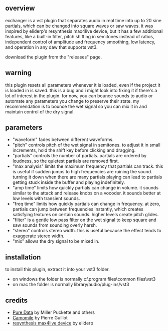 ## overview

exchanger is a vst plugin that separates audio in real time into up to 20 sine partials, which can be changed into square waves or saw waves. it was inspired by eliderp's resynthesis max4live device, but it has a few additional features, like a built-in filter, pitch shifting in semitones instead of ratios, independent control of amplitude and frequency smoothing, low latency, and operation in any daw that supports vst3.

download the plugin from the "releases" page.

## warning

this plugin resets all parameters whenever it is loaded, even if the project it is loaded in is saved. this is a bug and i might look into fixing it if there's a lot of interest in the plugin. for now, you can bounce sounds to audio or automate any parameters you change to preserve their state. my recommendation is to bounce the wet signal so you can mix it in and maintain control of the dry signal.

## parameters

- "waveform" fades between different waveforms.
- "pitch" controls pitch of the wet signal in semitones. to adjust it in small increments, hold the shift key before clicking and dragging.
- "partials" controls the number of partials. partials are ordered by loudness, so the quietest partials are removed first.
- "max analysis" limits the maximum frequency that partials can track. this is useful if sudden jumps to high frequencies are ruining the sound. turning it down when there are many partials playing can lead to partials getting stuck inside the buffer and playing indefinitely.
- "amp time" limits how quickly partials can change in volume. it sounds similar to the attack and release knobs on a vocoder. it sounds better at low levels with transient sounds.
- "freq time" limits how quickly partials can change in frequency. at zero, partials can jump between frequencies instantly, which creates satisfying textures on certain sounds. higher levels create pitch glides.
- "filter" is a gentle low pass filter on the wet signal to keep square and saw sounds from sounding overly harsh.
- "stereo" controls stereo width. this is useful because the effect tends to exaggerate stereo width.
- "mix" allows the dry signal to be mixed in.

## installation

to install this plugin, extract it into your vst3 folder.
- on windows the folder is normally c:\program files\common files\vst3
- on mac the folder is normally library/audio/plug-ins/vst3

## credits

- [Pure Data](https://puredata.info/) by Miller Puckette and others
- [Camomile](https://github.com/pierreguillot/Camomile) by Pierre Guillot
- [resynthesis max4live device](https://www.youtube.com/watch?v=b0lA_FAUnlo) by eliderp
